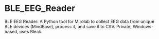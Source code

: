 # BLE_EEG_Reader
BLE EEG Reader: A Python tool for Mirolab to collect EEG data from unique BLE devices (MindEase), process it, and save it to CSV. Private, Windows-based, uses Bleak.
